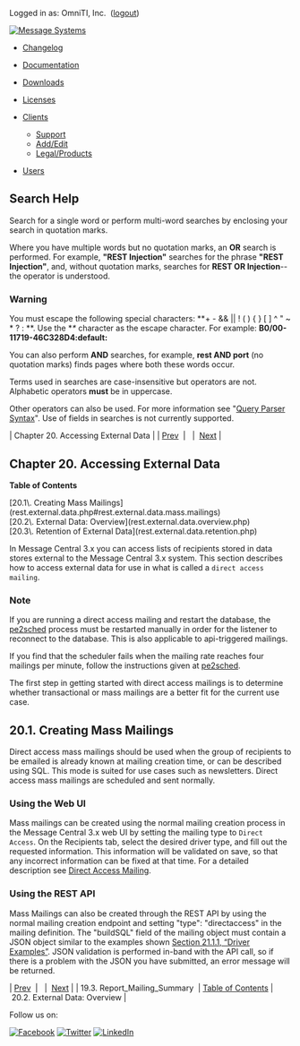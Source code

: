 Logged in as: OmniTI, Inc.  ([logout](https://support.messagesystems.com/logout.php))

[![Message Systems](https://support.messagesystems.com/images/ms-white205.png)](https://support.messagesystems.com/start.php) 

*   [Changelog](https://support.messagesystems.com/start.php?show=changelog)
*   [Documentation](https://support.messagesystems.com/docs/)
*   [Downloads](https://support.messagesystems.com/start.php)

*   [Licenses](https://support.messagesystems.com/license_summary.php)
*   <a href="">Clients</a>
    *   [Support](https://support.messagesystems.com/cs.php)
    *   [Add/Edit](https://support.messagesystems.com/edit_client.php)
    *   [Legal/Products](https://support.messagesystems.com/edit_products.php)
*   [Users](https://support.messagesystems.com/edit_customer.php)

## Search Help

Search for a single word or perform multi-word searches by enclosing your search in quotation marks.

Where you have multiple words but no quotation marks, an **OR** search is performed. For example, **"REST Injection"** searches for the phrase **"REST Injection"**, and, without quotation marks, searches for **REST OR Injection**--the operator is understood.

### Warning

You must escape the following special characters: **+ - && || ! ( ) { } [ ] ^ " ~ * ? : \**. Use the **\** character as the escape character. For example: **B0/00-11719-46C328D4\:default\:**

You can also perform **AND** searches, for example, **rest AND port** (no quotation marks) finds pages where both these words occur.

Terms used in searches are case-insensitive but operators are not. Alphabetic operators **must** be in uppercase.

Other operators can also be used. For more information see "[Query Parser Syntax](https://lucene.apache.org/core/old_versioned_docs/versions/3_0_0/queryparsersyntax.html)". Use of fields in searches is not currently supported.

| Chapter 20. Accessing External Data |
| [Prev](rest.Report_Mailing_Summary.php)  |   |  [Next](rest.external.data.overview.php) |

## Chapter 20. Accessing External Data

**Table of Contents**

<dl class="toc">

<dt>[20.1\. Creating Mass Mailings](rest.external.data.php#rest.external.data.mass.mailings)</dt>

<dt>[20.2\. External Data: Overview](rest.external.data.overview.php)</dt>

<dt>[20.3\. Retention of External Data](rest.external.data.retention.php)</dt>

</dl>

In Message Central 3.x you can access lists of recipients stored in data stores external to the Message Central 3.x system. This section describes how to access external data for use in what is called a `direct access mailing`.

### Note

If you are running a direct access mailing and restart the database, the [pe2sched](https://support.messagesystems.com/docs/web-mc/mcsched.php) process must be restarted manually in order for the listener to reconnect to the database. This is also applicable to api-triggered mailings.

If you find that the scheduler fails when the mailing rate reaches four mailings per minute, follow the instructions given at [pe2sched](https://support.messagesystems.com/docs/web-mc/mcsched.php).

The first step in getting started with direct access mailings is to determine whether transactional or mass mailings are a better fit for the current use case.

## 20.1. Creating Mass Mailings

Direct access mass mailings should be used when the group of recipients to be emailed is already known at mailing creation time, or can be described using SQL. This mode is suited for use cases such as newsletters. Direct access mass mailings are scheduled and sent normally.

### Using the Web UI

Mass mailings can be created using the normal mailing creation process in the Message Central 3.x web UI by setting the mailing type to `Direct Access`. On the Recipients tab, select the desired driver type, and fill out the requested information. This information will be validated on save, so that any incorrect information can be fixed at that time. For a detailed description see [Direct Access Mailing](https://support.messagesystems.com/docs/web-mc-user/mc3-mailings-editing.php#mc3-mailings-direct-access).

### Using the REST API

Mass Mailings can also be created through the REST API by using the normal mailing creation endpoint and setting "type": "directaccess" in the mailing definition. The "buildSQL" field of the mailing object must contain a JSON object similar to the examples shown [Section 21.1.1, “Driver Examples”](rest.data.integration.php#rest.mailing.data.driver.examples "21.1.1. Driver Examples"). JSON validation is performed in-band with the API call, so if there is a problem with the JSON you have submitted, an error message will be returned.

| [Prev](rest.Report_Mailing_Summary.php)  |   |  [Next](rest.external.data.overview.php) |
| 19.3. Report_Mailing_Summary  | [Table of Contents](index.php) |  20.2. External Data: Overview |

Follow us on:

[![Facebook](https://support.messagesystems.com/images/icon-facebook.png)](http://www.facebook.com/messagesystems) [![Twitter](https://support.messagesystems.com/images/icon-twitter.png)](http://twitter.com/#!/MessageSystems) [![LinkedIn](https://support.messagesystems.com/images/icon-linkedin.png)](http://www.linkedin.com/company/message-systems)